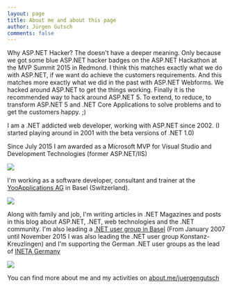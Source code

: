 ```yaml
---
layout: page
title: About me and about this page
author: Jürgen Gutsch
comments: false
---
```


Why ASP.NET Hacker? The doesn't have a deeper meaning. Only because we got some blue ASP.NET hacker badges on the ASP.NET Hackathon at the MVP Summit 2015 in Redmond. I think this matches exactly what we do with ASP.NET, if we want do achieve the customers requirements. And this matches more exactly what we did in the past with ASP.NET Webforms. We hacked around ASP.NET to get the things working. Finally it is the recommended way to hack around ASP.NET 5. To extend, to reduce, to transform ASP.NET 5 and .NET Core Applications to solve problems and to get the customers happy. ;)

I am a .NET addicted web developer, working with ASP.NET since 2002. (I started playing around in 2001 with the beta versions of .NET 1.0)

Since July 2015 I am awarded as a Microsoft MVP for Visual Studio and Development Technologies (former ASP.NET/IIS) 

[![](/img/MVP_Logo_Horizontal_Preferred_Cyan300_CMYK_72ppi.png)](https://mvp.microsoft.com/en-us/PublicProfile/5001508?fullName=J%C3%BCrgen%20Gutsch)

I'm working as a software developer, consultant and trainer at the [YooApplications AG](http://yooapps.com) in Basel (Switzerland).

![](/img/yoologo.png)

Along with family and job, I'm writing articles in .NET Magazines and posts in this blog about ASP.NET, .NET, web technologies and the .NET community. I'm also leading a [.NET user group in Basel](http://www.dotnet-nordwest.ch/)  (From January 2007 until November 2015 I was also leading the .NET user group Konstanz-Kreuzlingen) and I'm supporting the German .NET user groups as the lead of [INETA Germany](http://ineta-deutschland.de/)

![](/img/ineta-deutschland-logo.jpg)

You can find more about me and my activities on [about.me/juergengutsch](http://about.me/juergengutsch)